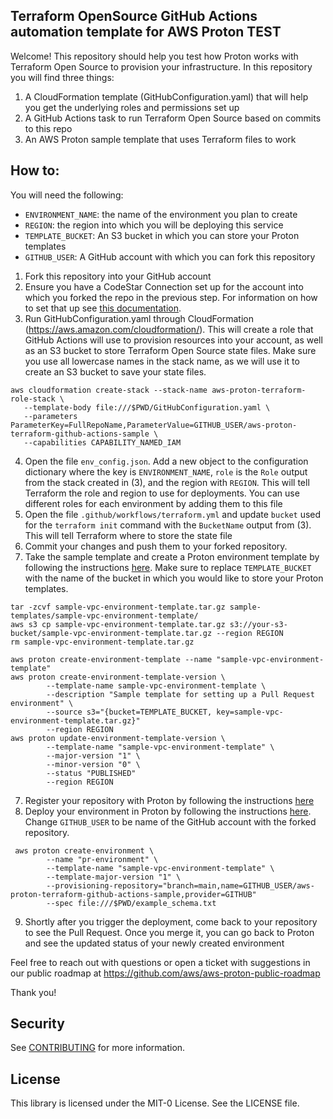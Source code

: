 ## Terraform OpenSource GitHub Actions automation template for AWS Proton TEST

Welcome! This repository should help you test how Proton works with Terraform Open Source to provision your infrastructure. In this repository you will find three things:

1. A CloudFormation template (GitHubConfiguration.yaml) that will help you get the underlying roles and permissions set up
2. A GitHub Actions task to run Terraform Open Source based on commits to this repo
3. An AWS Proton sample template that uses Terraform files to work

## How to:

You will need the following:
- `ENVIRONMENT_NAME`: the name of the environment you plan to create
- `REGION`: the region into which you will be deploying this service
- `TEMPLATE_BUCKET`: An S3 bucket in which you can store your Proton templates
- `GITHUB_USER`: A GitHub account with which you can fork this repository

1. Fork this repository into your GitHub account
1. Ensure you have a CodeStar Connection set up for the account into which you
   forked the repo in the previous step. For information on how to set that up see [this documentation](https://docs.aws.amazon.com/dtconsole/latest/userguide/connections-create.html).
3. Run GitHubConfiguration.yaml through CloudFormation (https://aws.amazon.com/cloudformation/). This will create a role that GitHub Actions will use to provision resources into your account, as well as an S3 bucket to store Terraform Open Source state files. Make sure you use all lowercase names in the stack name, as we will use it to create an S3 bucket to save your state files.
```
aws cloudformation create-stack --stack-name aws-proton-terraform-role-stack \
   --template-body file:///$PWD/GitHubConfiguration.yaml \
   --parameters ParameterKey=FullRepoName,ParameterValue=GITHUB_USER/aws-proton-terraform-github-actions-sample \
   --capabilities CAPABILITY_NAMED_IAM
```
4. Open the file `env_config.json`. Add a new object to the configuration dictionary where the key is `ENVIRONMENT_NAME`, `role` is the `Role` output from the stack created in (3), and the region with `REGION`. This will tell Terraform the role and region to use for deployments. You can use different roles for each environment by adding them to this file
5. Open the file `.github/workflows/terraform.yml` and update `bucket` used for the `terraform init` command with the `BucketName` output from (3). This will tell Terraform where to store the state file
6. Commit your changes and push them to your forked repository.
7. Take the sample template and create a Proton environment template by following the instructions [here](https://docs.aws.amazon.com/proton/latest/adminguide/template-create.html). Make sure to replace `TEMPLATE_BUCKET` with the name of the bucket in which you would like to store your Proton templates.
```
tar -zcvf sample-vpc-environment-template.tar.gz sample-templates/sample-vpc-environment-template/
aws s3 cp sample-vpc-environment-template.tar.gz s3://your-s3-bucket/sample-vpc-environment-template.tar.gz --region REGION
rm sample-vpc-environment-template.tar.gz

aws proton create-environment-template --name "sample-vpc-environment-template"
aws proton create-environment-template-version \
        --template-name sample-vpc-environment-template \
        --description "Sample template for setting up a Pull Request environment" \
        --source s3="{bucket=TEMPLATE_BUCKET, key=sample-vpc-environment-template.tar.gz}"
        --region REGION
aws proton update-environment-template-version \
        --template-name "sample-vpc-environment-template" \
        --major-version "1" \
        --minor-version "0" \
        --status "PUBLISHED"
        --region REGION
```
7. Register your repository with Proton by following the instructions [here](https://docs.aws.amazon.com/proton/latest/adminguide/ag-create-repo.html) 
8. Deploy your environment in Proton by following the instructions [here](https://docs.aws.amazon.com/proton/latest/adminguide/ag-create-env.html#ag-create-env-pull-request). Change `GITHUB_USER` to be name of the GitHub account with the forked repository.
```
 aws proton create-environment \
        --name "pr-environment" \
        --template-name "sample-vpc-environment-template" \
        --template-major-version "1" \
        --provisioning-repository="branch=main,name=GITHUB_USER/aws-proton-terraform-github-actions-sample,provider=GITHUB"
        --spec file:///$PWD/example_schema.txt
```
9. Shortly after you trigger the deployment, come back to your repository to see the Pull Request. Once you merge it, you can go back to Proton and see the updated status of your newly created environment

Feel free to reach out with questions or open a ticket with suggestions in our public roadmap at https://github.com/aws/aws-proton-public-roadmap

Thank you!


## Security

See [CONTRIBUTING](CONTRIBUTING.md#security-issue-notifications) for more information.

## License

This library is licensed under the MIT-0 License. See the LICENSE file.

